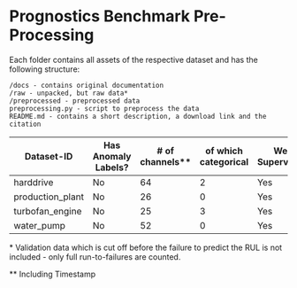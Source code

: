 # Prognostics Benchmark Pre-Processing
Each folder contains all assets of the respective dataset and has the following structure:
```
/docs - contains original documentation
/raw - unpacked, but raw data*
/preprocessed - preprocessed data
preprocessing.py - script to preprocess the data
README.md - contains a short description, a download link and the citation 
```

| Dataset-ID       | Has Anomaly Labels? | # of channels** |    of which categorical    | Weak Supervision? | Number of Failures |
|------------------|-------------|------------------|----------------------------|-------------------|--------------------|
| harddrive        |     No      |       64         |            2               |        Yes        |          11.006    |
| production_plant |     No      |       26         |            0               |        Yes        |          8         |
| turbofan_engine  |     No      |       25         |            3               |        Yes        |          708*      |
| water_pump       |     No      |       52         |            0               |        Yes        |          7         |

\* Validation data which is cut off before the failure to predict the RUL is not included - only full run-to-failures are counted.

\** Including Timestamp